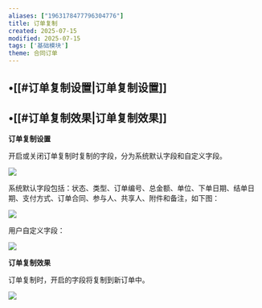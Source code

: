 ```yaml
---
aliases: ["1963178477796304776"]
title: 订单复制
created: 2025-07-15
modified: 2025-07-15
tags: ['基础模块']
theme: 合同订单
---
```


## •[[#订单复制设置|订单复制设置]]

## •[[#订单复制效果|订单复制效果]]

**订单复制设置**

开启或关闭订单复制时复制的字段，分为系统默认字段和自定义字段。

![](da8c1cceaa2488d434ca7dc91f56828e.jpg)

系统默认字段包括：状态、类型、订单编号、总金额、单位、下单日期、结单日期、支付方式、订单合同、参与人、共享人、附件和备注，如下图：

![](84c16efecafd4bd22f6a85988c51279e.jpg)

用户自定义字段：

![](ffa137bdd486d738cbd5c5834ec5ca9b.jpg)

**订单复制效果**

订单复制时，开启的字段将复制到新订单中。

![](5ec5cc97ccc3b2c46417ff41307324ff.jpg)